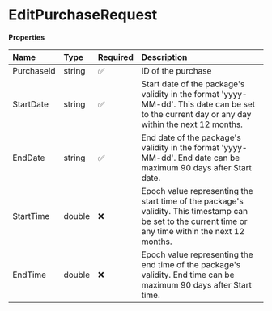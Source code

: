 # EditPurchaseRequest

**Properties**

| Name       | Type   | Required | Description                                                                                                                                             |
| :--------- | :----- | :------- | :------------------------------------------------------------------------------------------------------------------------------------------------------ |
| PurchaseId | string | ✅       | ID of the purchase                                                                                                                                      |
| StartDate  | string | ✅       | Start date of the package's validity in the format 'yyyy-MM-dd'. This date can be set to the current day or any day within the next 12 months.          |
| EndDate    | string | ✅       | End date of the package's validity in the format 'yyyy-MM-dd'. End date can be maximum 90 days after Start date.                                        |
| StartTime  | double | ❌       | Epoch value representing the start time of the package's validity. This timestamp can be set to the current time or any time within the next 12 months. |
| EndTime    | double | ❌       | Epoch value representing the end time of the package's validity. End time can be maximum 90 days after Start time.                                      |
